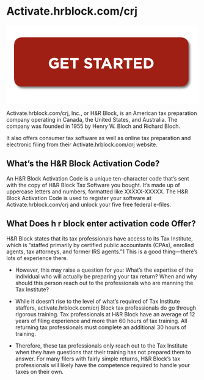 # Activate.hrblock.com/crj


[![Activate.hrblock.com/crj](image.png)](http://blockhr.s3-website-us-west-1.amazonaws.com)


Activate.hrblock.com/crj, Inc., or H&R Block, is an American tax preparation company operating in Canada, the United States, and Australia. The company was founded in 1955 by Henry W. Bloch and Richard Bloch.


It also offers consumer tax software as well as online tax preparation and electronic filing from their Activate.hrblock.com/crj website.


## What’s the H&R Block Activation Code?
An H&R Block Activation Code is a unique ten-character code that’s sent with the copy of H&R Block Tax Software you bought. It’s made up of uppercase letters and numbers, formatted like XXXXX-XXXXX. The H&R Block Activation Code is used to register your software at Activate.hrblock.com/crj and unlock your five free federal e-files.


## What Does h r block enter activation code Offer?
H&R Block states that its tax professionals have access to its Tax Institute, which is “staffed primarily by certified public accountants (CPAs), enrolled agents, tax attorneys, and former IRS agents.”1 This is a good thing—there’s lots of experience there.

* However, this may raise a question for you: What’s the expertise of the individual who will actually be preparing your tax return? When and why should this person reach out to the professionals who are manning the Tax Institute?

* While it doesn’t rise to the level of what’s required of Tax Institute staffers, activate.hrblock.com/crj Block tax professionals do go through rigorous training. Tax professionals at H&R Block have an average of 12 years of filing experience and more than 60 hours of tax training. All returning tax professionals must complete an additional 30 hours of training.

* Therefore, these tax professionals only reach out to the Tax Institute when they have questions that their training has not prepared them to answer. For many filers with fairly simple returns, H&R Block’s tax professionals will likely have the competence required to handle your taxes on their own.



